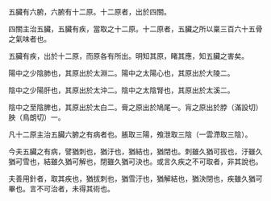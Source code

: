 五臟有六腑，六腑有十二原。十二原者，出於四關。

四關主治五臟，五臟有疾，當取之十二原。十二原者，五臟之所以稟三百六十五骨之氣味者也。

五臟有疾，出於十二原，而原各有所出。明知其原，睹其應，知五臟之害矣。

陽中之少陰肺也，其原出於太淵二。陽中之太陽心也，其原出於大陵二。

陰中之少陽肝也，其原出於太沖二。陰中之太陰腎也，其原出於太溪二。

陰中之至陰脾也，其原出於太白二。膏之原出於鳩尾一。肓之原出於脖（滿設切）胦（鳥朗切）一。

凡十二原主治五臟六腑之有病者也。脹取三陽，飧泄取三陰（一雲滯取三陰）。

今夫五臟之有病，譬猶刺也，猶汙也，猶結也，猶閉也。刺雖久猶可拔也，汙雖久猶可雪也，結雖久猶可解也，閉雖久猶可決也。或言久疾之不可取者，非其說也。

夫善用針者，取其疾也，猶拔刺也，猶雪汙也，猶解結也，猶決閉也，疾雖久猶可畢也。言不可治者，未得其術也。